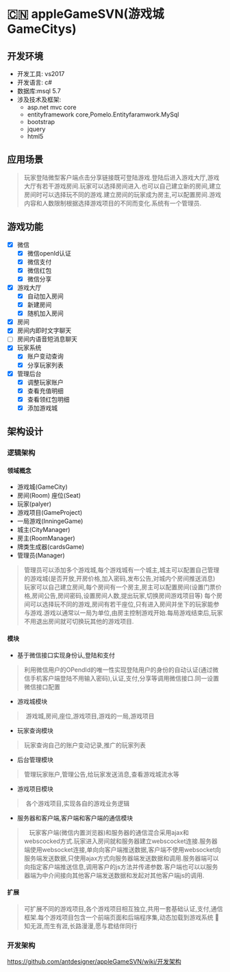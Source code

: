 # :cn: appleGameSVN(游戏城GameCitys)
## 开发环境
- 开发工具: vs2017
- 开发语言: c#
- 数据库:msql 5.7
- 涉及技术及框架:
  - asp.net mvc core
  - entityframework core,Pomelo.Entityfaramwork.MySql
  - bootstrap
  - jquery
  - html5
## 应用场景
>   玩家登陆微型客户端点击分享链接既可登陆游戏.登陆后进入游戏大厅,游戏大厅有若干游戏房间.玩家可以选择房间进入.也可以自己建立新的房间,建立房间时可以选择玩不同的游戏.建立房间的玩家成为房主,可以配置房间.游戏内容和人数限制根据选择游戏项目的不同而变化.系统有一个管理员.
## 游戏功能
 - [x] 微信
   - [x] 微信openId认证
   - [x] 微信支付
   - [x] 微信红包
   - [x] 微信分享
- [x]  游戏大厅
    - [x] 自动加入房间
    - [x] 新建房间
    - [x] 随机加入房间
- [x]  房间 
  - [x]  房间内即时文字聊天
  - [ ]  房间内语音短消息聊天
- [x]  玩家系统
    - [x] 账户变动查询
    - [x] 分享玩家列表
- [x] 管理后台
    - [x] 调整玩家账户
    - [x] 查看充值明细
    - [x] 查看领红包明细
    - [x] 添加游戏城
## 架构设计
### 逻辑架构
#### 领域概念
  - 游戏城(GameCity) 
  - 房间(Room) 座位(Seat) 
  - 玩家(palyer) 
  - 游戏项目(GameProject) 
  - 一局游戏(InningeGame)
  - 城主(CityManager)    
  - 房主(RoomManager) 
  - 牌类生成器(cardsGame) 
  - 管理员(Manager)
> 管理员可以添加多个游戏城,每个游戏城有一个城主,城主可以配置自己管理的游戏城(是否开放,开房价格,加入密码,发布公告,对城内个房间推送消息)
> 玩家可以自己建立房间,每个房间有一个房主,房主可以配置房间(设置门票价格,房间公告,房间密码,设置房间人数,提出玩家,切换房间游戏项目等)
> 每个房间可以选择玩不同的游戏,房间有若干座位,只有进入房间并坐下的玩家能参与游戏.游戏以通常以一局为单位,由房主控制游戏开始.每局游戏结束后,玩家不用退出房间就可切换玩其他的游戏项目.
#### 模块
 - 基于微信接口实现身份认,登陆和支付
 > 利用微信用户的OPendId的唯一性实现登陆用户的身份的自动认证(通过微信手机客户端登陆不用输入密码),认证,支付,分享等调用微信接口.同一设置微信接口配置
 - 游戏城模块
 >  游戏城,房间,座位,游戏项目,游戏的一局,游戏项目
 - 玩家查询模块
> 玩家查询自己的账户变动记录,推广的玩家列表
 - 后台管理模块
> 管理玩家账户,管理公告,给玩家发送消息,查看游戏城流水等
 - 游戏项目模块
>  各个游戏项目,实现各自的游戏业务逻辑
 - 服务器和客户端,客户端和客户端的通信模块
 >   玩家客户端(微信内置浏览器)和服务器的通信混合采用ajax和webscocked方式.玩家进入房间就和服务器建立webscocket连接.服务器端使用websocket连接,单向向客户端推送数据,客户端不使用websocket向服务端发送数据,只使用ajax方式向服务器端发送数据和调用.服务器端可以向指定客户端推送信息,调用客户的js方法并传递参数.客户端也可以以服务器端为中介间接向其他客户端发送数据和发起对其他客户端js的调用.
#### 扩展
> 可扩展不同的游戏项目,各个游戏项目相互独立,共用一套基础认证,支付,通信框架.每个游戏项目包含一个前端页面和后端程序集,动态加载到游戏系统
>  :snail: 知无涯,而生有涯,长路漫漫,愿与君结伴同行
### 开发架构
https://github.com/antdesigner/appleGameSVN/wiki/开发架构
